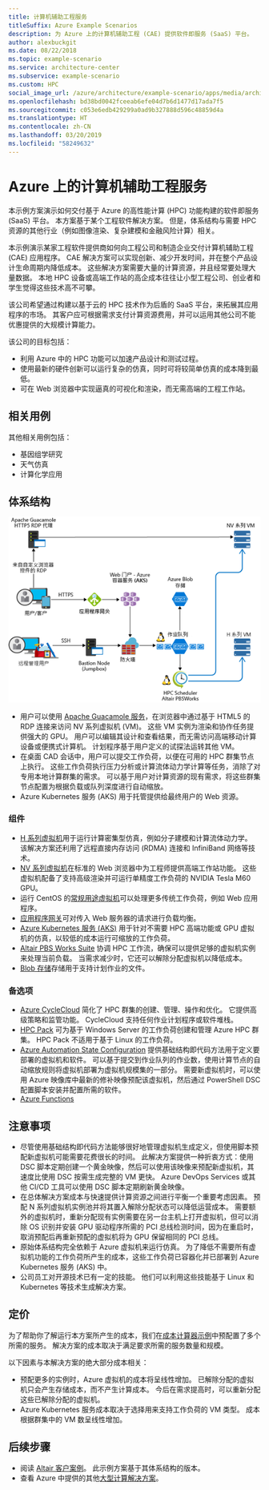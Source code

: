 ```yaml
---
title: 计算机辅助工程服务
titleSuffix: Azure Example Scenarios
description: 为 Azure 上的计算机辅助工程 (CAE) 提供软件即服务 (SaaS) 平台。
author: alexbuckgit
ms.date: 08/22/2018
ms.topic: example-scenario
ms.service: architecture-center
ms.subservice: example-scenario
ms.custom: HPC
social_image_url: /azure/architecture/example-scenario/apps/media/architecture-hpc-saas.png
ms.openlocfilehash: bd38bd0042fceeab6efe04d7b6d1477d17ada7f5
ms.sourcegitcommit: c053e6edb429299a0ad9b327888d596c48859d4a
ms.translationtype: HT
ms.contentlocale: zh-CN
ms.lasthandoff: 03/20/2019
ms.locfileid: "58249632"
---
```

# <a name="a-computer-aided-engineering-service-on-azure"></a>Azure 上的计算机辅助工程服务

本示例方案演示如何交付基于 Azure 的高性能计算 (HPC) 功能构建的软件即服务 (SaaS) 平台。 本方案基于某个工程软件解决方案。 但是，体系结构与需要 HPC 资源的其他行业（例如图像渲染、复杂建模和金融风险计算）相关。

本示例演示某家工程软件提供商如何向工程公司和制造企业交付计算机辅助工程 (CAE) 应用程序。 CAE 解决方案可以实现创新、减少开发时间，并在整个产品设计生命周期内降低成本。 这些解决方案需要大量的计算资源，并且经常要处理大量数据。 本地 HPC 设备或高端工作站的高企成本往往让小型工程公司、创业者和学生觉得这些技术高不可攀。

该公司希望通过构建以基于云的 HPC 技术作为后盾的 SaaS 平台，来拓展其应用程序的市场。 其客户应可根据需求支付计算资源费用，并可以运用其他公司不能优惠提供的大规模计算能力。

该公司的目标包括：

- 利用 Azure 中的 HPC 功能可以加速产品设计和测试过程。
- 使用最新的硬件创新可以运行复杂的仿真，同时可将较简单仿真的成本降到最低。
- 可在 Web 浏览器中实现逼真的可视化和渲染，而无需高端的工程工作站。

## <a name="relevant-use-cases"></a>相关用例

其他相关用例包括：

- 基因组学研究
- 天气仿真
- 计算化学应用

## <a name="architecture"></a>体系结构

![支持 HPC 功能的 SaaS 解决方案的体系结构][architecture]

- 用户可以使用 [Apache Guacamole 服务](https://guacamole.apache.org/)，在浏览器中通过基于 HTML5 的 RDP 连接来访问 NV 系列虚拟机 (VM)。 这些 VM 实例为渲染和协作任务提供强大的 GPU。 用户可以编辑其设计和查看结果，而无需访问高端移动计算设备或便携式计算机。 计划程序基于用户定义的试探法运转其他 VM。
- 在桌面 CAD 会话中，用户可以提交工作负荷，以便在可用的 HPC 群集节点上执行。 这些工作负荷执行压力分析或计算流体动力学计算等任务，消除了对专用本地计算群集的需求。 可以基于用户对计算资源的现有需求，将这些群集节点配置为根据负载或队列深度进行自动缩放。
- Azure Kubernetes 服务 (AKS) 用于托管提供给最终用户的 Web 资源。

### <a name="components"></a>组件

- [H 系列虚拟机](/azure/virtual-machines/linux/sizes-hpc)用于运行计算密集型仿真，例如分子建模和计算流体动力学。 该解决方案还利用了远程直接内存访问 (RDMA) 连接和 InfiniBand 网络等技术。
- [NV 系列虚拟机](/azure/virtual-machines/windows/sizes-gpu)在标准的 Web 浏览器中为工程师提供高端工作站功能。 这些虚拟机配备了支持高级渲染并可运行单精度工作负荷的 NVIDIA Tesla M60 GPU。
- 运行 CentOS 的[常规用途虚拟机](/azure/virtual-machines/linux/sizes-general)可以处理更多传统工作负荷，例如 Web 应用程序。
- [应用程序网关](/azure/application-gateway/overview)可对传入 Web 服务器的请求进行负载均衡。
- [Azure Kubernetes 服务 (AKS)](/azure/aks/intro-kubernetes) 用于针对不需要 HPC 高端功能或 GPU 虚拟机的仿真，以较低的成本运行可缩放的工作负荷。
- [Altair PBS Works Suite](https://www.pbsworks.com/PBSProduct.aspx?n=PBS-Works-Suite&c=Overview-and-Capabilities) 协调 HPC 工作流，确保可以提供足够的虚拟机实例来处理当前负载。 当需求减少时，它还可以解除分配虚拟机以降低成本。
- [Blob 存储](/azure/storage/blobs/storage-blobs-introduction)存储用于支持计划作业的文件。

### <a name="alternatives"></a>备选项

- [Azure CycleCloud](/azure/cyclecloud/overview) 简化了 HPC 群集的创建、管理、操作和优化。 它提供高级策略和监管功能。 CycleCloud 支持任何作业计划程序或软件堆栈。
- [HPC Pack](/azure/virtual-machines/windows/hpcpack-cluster-options) 可为基于 Windows Server 的工作负荷创建和管理 Azure HPC 群集。 HPC Pack 不适用于基于 Linux 的工作负荷。
- [Azure Automation State Configuration](/azure/automation/automation-dsc-overview) 提供基础结构即代码方法用于定义要部署的虚拟机和软件。 可以基于提交到作业队列的作业数，使用计算节点的自动缩放规则将虚拟机部署为虚拟机规模集的一部分。 需要新虚拟机时，可以使用 Azure 映像库中最新的修补映像预配该虚拟机，然后通过 PowerShell DSC 配置脚本安装并配置所需的软件。
- [Azure Functions](/azure/azure-functions/functions-overview)

## <a name="considerations"></a>注意事项

- 尽管使用基础结构即代码方法能够很好地管理虚拟机生成定义，但使用脚本预配新虚拟机可能需要花费很长的时间。 此解决方案提供一种折衷方式：使用 DSC 脚本定期创建一个黄金映像，然后可以使用该映像来预配新虚拟机，其速度比使用 DSC 按需生成完整的 VM 更快。 Azure DevOps Services 或其他 CI/CD 工具可以使用 DSC 脚本定期刷新黄金映像。
- 在总体解决方案成本与快速提供计算资源之间进行平衡一个重要考虑因素。 预配 N 系列虚拟机实例池并将其置入解除分配状态可以降低运营成本。 需要额外的虚拟机时，重新分配现有实例需要在另一台主机上打开虚拟机，但可以消除 OS 识别并安装 GPU 驱动程序所需的 PCI 总线检测时间，因为在重启时，取消预配后再重新预配的虚拟机将为 GPU 保留相同的 PCI 总线。
- 原始体系结构完全依赖于 Azure 虚拟机来运行仿真。 为了降低不需要所有虚拟机功能的工作负荷所产生的成本，这些工作负荷已容器化并已部署到 Azure Kubernetes 服务 (AKS) 中。
- 公司员工对开源技术已有一定的技能。 他们可以利用这些技能基于 Linux 和 Kubernetes 等技术生成解决方案。

## <a name="pricing"></a>定价

为了帮助你了解运行本方案所产生的成本，我们在[成本计算器示例][calculator]中预配置了多个所需的服务。 解决方案的成本取决于满足要求所需的服务数量和规模。

以下因素与本解决方案的绝大部分成本相关：

- 预配更多的实例时，Azure 虚拟机的成本将呈线性增加。 已解除分配的虚拟机只会产生存储成本，而不产生计算成本。 今后在需求提高时，可以重新分配这些已解除分配的虚拟机。
- Azure Kubernetes 服务成本取决于选择用来支持工作负荷的 VM 类型。 成本根据群集中的 VM 数呈线性增加。

## <a name="next-steps"></a>后续步骤

- 阅读 [Altair 客户案例][source-document]。 此示例方案基于其体系结构的版本。
- 查看 Azure 中提供的其他[大型计算解决方案](https://azure.microsoft.com/solutions/big-compute)。

<!-- links -->
[architecture]: ./media/architecture-hpc-saas.png
[source-document]: https://customers.microsoft.com/story/altair-manufacturing-azure
[calculator]: https://azure.com/e/3cb9ccdc893f41ffbcdb00c328178ccf
